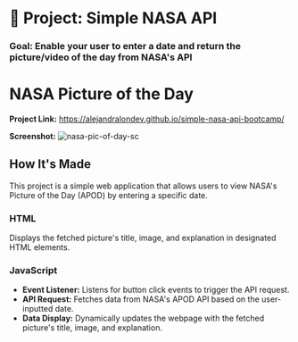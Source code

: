 # 🚀 Project: Simple NASA API

### Goal: Enable your user to enter a date and return the picture/video of the day from NASA's API

# NASA Picture of the Day

**Project Link:** https://alejandralondev.github.io/simple-nasa-api-bootcamp/

**Screenshot:** ![nasa-pic-of-day-sc](https://github.com/alejandralondev/simple-nasa-api-bootcamp/assets/145242183/533056a7-ad17-4393-bdad-ba28c00f0306)


## How It's Made

This project is a simple web application that allows users to view NASA's Picture of the Day (APOD) by entering a specific date.

### HTML
Displays the fetched picture's title, image, and explanation in designated HTML elements.

### JavaScript
- **Event Listener:** Listens for button click events to trigger the API request.
- **API Request:** Fetches data from NASA's APOD API based on the user-inputted date.
- **Data Display:** Dynamically updates the webpage with the fetched picture's title, image, and explanation.


